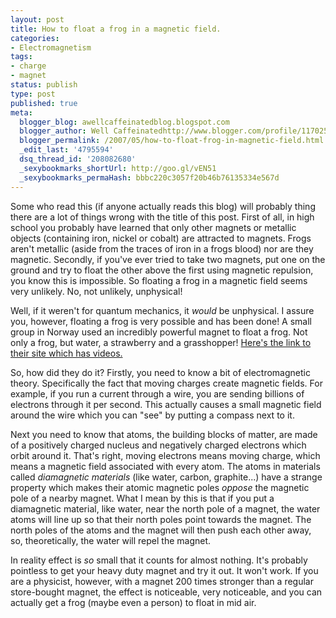 ```yaml
---
layout: post
title: How to float a frog in a magnetic field.
categories:
- Electromagnetism
tags:
- charge
- magnet
status: publish
type: post
published: true
meta:
  blogger_blog: awellcaffeinatedblog.blogspot.com
  blogger_author: Well Caffeinatedhttp://www.blogger.com/profile/11702561087478866823noreply@blogger.com
  blogger_permalink: /2007/05/how-to-float-frog-in-magnetic-field.html
  _edit_last: '4795594'
  dsq_thread_id: '208082680'
  _sexybookmarks_shortUrl: http://goo.gl/vEN51
  _sexybookmarks_permaHash: bbbc220c3057f20b46b76135334e567d
---
```

Some who read this (if anyone actually reads this blog) will probably thing there are a lot of things wrong with the title of this post. First of all, in high school you probably have learned that only other magnets or metallic objects (containing iron, nickel or cobalt)  are attracted to magnets. Frogs aren't metallic (aside from the traces of iron in a frogs blood) nor are they magnetic. Secondly, if you've ever tried to take two magnets, put one on the ground and try to float the other above the first using magnetic repulsion, you know this is impossible. So floating a frog in a magnetic field seems very unlikely. No, not unlikely, unphysical!

Well, if it weren't for quantum mechanics, it <span style="font-style:italic;">would</span> be unphysical. I assure you, however, floating a frog is very possible and has been done! A small group in Norway used an incredibly powerful magnet to float a frog. Not only a frog, but water, a strawberry and a grasshopper! <a href="http://www.hfml.sci.kun.nl/froglev.html">Here's the link to their site which has videos.</a>

So, how did they do it? Firstly, you need to know a bit of electromagnetic theory. Specifically the fact that moving charges create magnetic fields. For example, if you run a current through a wire, you are sending billions of electrons through it per second. This actually causes a small magnetic field around the wire which you can "see" by putting a compass next to it.

Next you need to know that atoms, the building blocks of matter, are made of a positively charged nucleus and negatively charged electrons which orbit around it. That's right, moving electrons means moving charge, which means a magnetic field associated with every atom. The atoms in materials called <span style="font-style:italic;">diamagnetic materials</span> (like water, carbon, graphite...) have a strange property which makes their atomic magnetic poles <span style="font-style:italic;">oppose </span>the magnetic pole of a nearby magnet. What I mean by this is that if you put a diamagnetic material, like water, near the north pole of a magnet, the water atoms will line up so that their north poles point towards the magnet. The north poles of the atoms and the magnet will then push each other away, so, theoretically, the water will repel the magnet.

In reality effect is <span style="font-style:italic;">so</span> small that it counts for almost nothing. It's probably pointless to get your heavy duty magnet and try it out. It won't work. If you are a physicist, however, with a magnet 200 times stronger than a regular store-bought magnet, the effect is noticeable, very noticeable, and you can actually get a frog (maybe even a person) to float in mid air.
